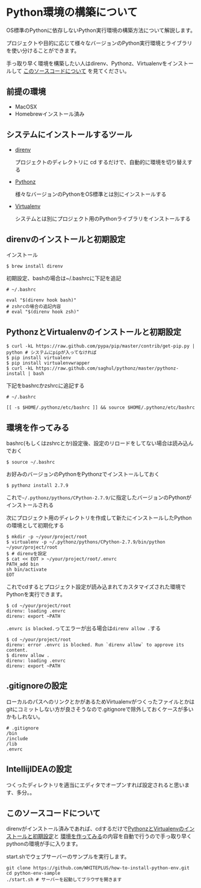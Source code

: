 # Python環境の構築について

OS標準のPythonに依存しないPython実行環境の構築方法について解説します。

プロジェクトや目的に応じて様々なバージョンのPython実行環境とライブラリを使い分けることができます。

手っ取り早く環境を構築したい人はdirenv、Pythonz、Virtualenvをインストールして
[このソースコードについて](#about_this)
を見てください。

## 前提の環境
* MacOSX
* Homebrewインストール済み

## システムにインストールするツール
* [direnv](https://github.com/direnv/direnv)

    プロジェクトのディレクトリに cd するだけで、自動的に環境を切り替えする

* [Pythonz](http://saghul.github.io/pythonz/)

    様々なバージョンのPythonをOS標準とは別にインストールする
* [Virtualenv](https://virtualenv.readthedocs.org/en/latest)

    システムとは別にプロジェクト用のPythonライブラリをインストールする

## direnvのインストールと初期設定
インストール

    $ brew install direnv

初期設定、bashの場合は~/.bashrcに下記を追記

    # ~/.bashrc
    
    eval "$(direnv hook bash)"
    # zshrcの場合の追記内容
    # eval "$(direnv hook zsh)"

## <a name="lets_setup_python"> PythonzとVirtualenvのインストールと初期設定

    $ curl -kL https://raw.github.com/pypa/pip/master/contrib/get-pip.py | python # システムにpipが入ってなければ
    $ pip install virtualenv
    $ pip install virtualenvwrapper
    $ curl -kL https://raw.github.com/saghul/pythonz/master/pythonz-install | bash

下記をbashrcかzshrcに追記する

    # ~/.bashrc
    
    [[ -s $HOME/.pythonz/etc/bashrc ]] && source $HOME/.pythonz/etc/bashrc

## <a name="lets_make_env"> 環境を作ってみる

bashrc(もしくはzshrcとか)設定後、設定のリロードをしてない場合は読み込んでおく

    $ source ~/.bashrc

お好みのバージョンのPythonをPythonzでインストールしておく

    $ pythonz install 2.7.9

これで`~/.pythonz/pythons/CPython-2.7.9/`に指定したバージョンのPythonがインストールされる

次にプロジェクト用のディレクトリを作成して新たにインストールしたPythonの環境として初期化する

    $ mkdir -p ~/your/project/root
    $ virtualenv -p ~/.pythonz/pythons/CPython-2.7.9/bin/python ~/your/project/root
    $ # direnvを設定
    $ cat << EOT > ~/your/project/root/.envrc
    PATH_add bin
    sh bin/activate
    EOT

これでcdするとプロジェクト設定が読み込まれてカスタマイズされた環境でPythonを実行できます。

    $ cd ~/your/project/root
    direnv: loading .envrc
    direnv: export ~PATH

`.envrc is blocked.`ってエラーが出る場合は`direnv allow .`する

    $ cd ~/your/project/root
    direnv: error .envrc is blocked. Run `direnv allow` to approve its content.
    $ direnv allow .
    direnv: loading .envrc
    direnv: export ~PATH

## .gitignoreの設定

ローカルのパスへのリンクとかがあるためVirtualenvがつくったファイルとかはgitにコミットしない方が良さそうなので.gitignoreで除外しておくケースが多いかもしれない。

    # .gitignore
    /bin
    /include
    /lib
    .envrc

## IntellijIDEAの設定
つくったディレクトリを適当にエディタでオープンすれば設定されると思います、多分。。

## <a name="about_this"> このソースコードについて

direnvがインストール済みであれば、cdするだけで[PythonzとVirtualenvのインストールと初期設定](#lets_setup_python)と
[環境を作ってみる](#lets_make_env)の内容を自動で行うので手っ取り早くpythonの環境が手に入ります。

start.shでウェブサーバーのサンプルを実行します。

    git clone https://github.com/WHITEPLUS/how-to-install-python-env.git
    cd python-env-sample
    ./start.sh # サーバーを起動してブラウザを開きます



